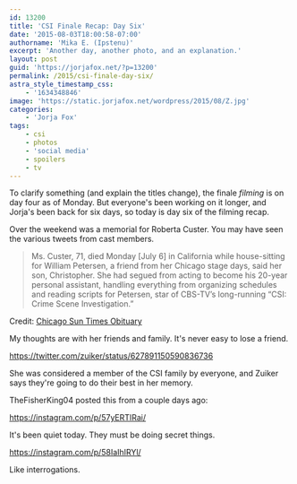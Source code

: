 ```yaml
---
id: 13200
title: 'CSI Finale Recap: Day Six'
date: '2015-08-03T18:00:58-07:00'
authorname: 'Mika E. (Ipstenu)'
excerpt: 'Another day, another photo, and an explanation.'
layout: post
guid: 'https://jorjafox.net/?p=13200'
permalink: /2015/csi-finale-day-six/
astra_style_timestamp_css:
    - '1634348846'
image: 'https://static.jorjafox.net/wordpress/2015/08/Z.jpg'
categories:
    - 'Jorja Fox'
tags:
    - csi
    - photos
    - 'social media'
    - spoilers
    - tv
---
```


To clarify something (and explain the titles change), the finale _filming_ is on day four as of Monday. But everyone's been working on it longer, and Jorja's been back for six days, so today is day six of the filming recap.

Over the weekend was a memorial for Roberta Custer. You may have seen the various tweets from cast members.

> Ms. Custer, 71, died Monday [July 6] in California while house-sitting for William Petersen, a friend from her Chicago stage days, said her son, Christopher. She had segued from acting to become his 20-year personal assistant, handling everything from organizing schedules and reading scripts for Petersen, star of CBS-TV’s long-running “CSI: Crime Scene Investigation.”

Credit: [Chicago Sun Times Obituary](http://chicago.suntimes.com/obituaries/7/71/675992/1944-2015-roberta-custer-dies-actress-writer-put-chicago-theater-map)

My thoughts are with her friends and family. It's never easy to lose a friend.

https://twitter.com/zuiker/status/627891150590836736

She was considered a member of the CSI family by everyone, and Zuiker says they're going to do their best in her memory.

TheFisherKing04 posted this from a couple days ago:

https://instagram.com/p/57yERTIRai/

It's been quiet today. They must be doing secret things.

https://instagram.com/p/58IaIhIRYl/

Like interrogations.

